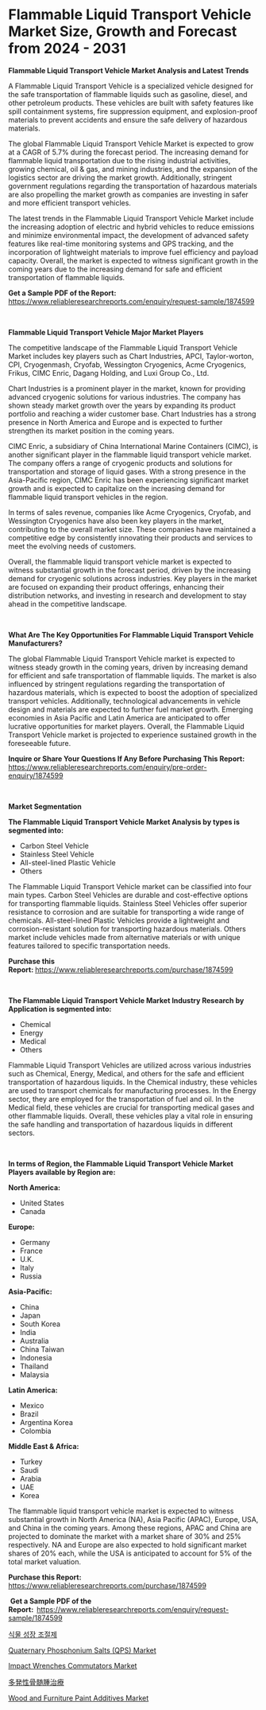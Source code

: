 <p><h1>Flammable Liquid Transport Vehicle Market Size, Growth and Forecast from 2024 - 2031</h1></p><p><strong>Flammable Liquid Transport Vehicle Market Analysis and Latest Trends</strong></p>
<p><p>A Flammable Liquid Transport Vehicle is a specialized vehicle designed for the safe transportation of flammable liquids such as gasoline, diesel, and other petroleum products. These vehicles are built with safety features like spill containment systems, fire suppression equipment, and explosion-proof materials to prevent accidents and ensure the safe delivery of hazardous materials.</p><p>The global Flammable Liquid Transport Vehicle Market is expected to grow at a CAGR of 5.7% during the forecast period. The increasing demand for flammable liquid transportation due to the rising industrial activities, growing chemical, oil & gas, and mining industries, and the expansion of the logistics sector are driving the market growth. Additionally, stringent government regulations regarding the transportation of hazardous materials are also propelling the market growth as companies are investing in safer and more efficient transport vehicles.</p><p>The latest trends in the Flammable Liquid Transport Vehicle Market include the increasing adoption of electric and hybrid vehicles to reduce emissions and minimize environmental impact, the development of advanced safety features like real-time monitoring systems and GPS tracking, and the incorporation of lightweight materials to improve fuel efficiency and payload capacity. Overall, the market is expected to witness significant growth in the coming years due to the increasing demand for safe and efficient transportation of flammable liquids.</p></p>
<p><strong>Get a Sample PDF of the Report:&nbsp;</strong> <a href="https://www.reliableresearchreports.com/enquiry/request-sample/1874599">https://www.reliableresearchreports.com/enquiry/request-sample/1874599</a></p>
<p>&nbsp;</p>
<p><strong>Flammable Liquid Transport Vehicle Major Market Players</strong></p>
<p><p>The competitive landscape of the Flammable Liquid Transport Vehicle Market includes key players such as Chart Industries, APCI, Taylor-worton, CPI, Cryogenmash, Cryofab, Wessington Cryogenics, Acme Cryogenics, Frikus, CIMC Enric, Dagang Holding, and Luxi Group Co., Ltd.</p><p>Chart Industries is a prominent player in the market, known for providing advanced cryogenic solutions for various industries. The company has shown steady market growth over the years by expanding its product portfolio and reaching a wider customer base. Chart Industries has a strong presence in North America and Europe and is expected to further strengthen its market position in the coming years.</p><p>CIMC Enric, a subsidiary of China International Marine Containers (CIMC), is another significant player in the flammable liquid transport vehicle market. The company offers a range of cryogenic products and solutions for transportation and storage of liquid gases. With a strong presence in the Asia-Pacific region, CIMC Enric has been experiencing significant market growth and is expected to capitalize on the increasing demand for flammable liquid transport vehicles in the region.</p><p>In terms of sales revenue, companies like Acme Cryogenics, Cryofab, and Wessington Cryogenics have also been key players in the market, contributing to the overall market size. These companies have maintained a competitive edge by consistently innovating their products and services to meet the evolving needs of customers.</p><p>Overall, the flammable liquid transport vehicle market is expected to witness substantial growth in the forecast period, driven by the increasing demand for cryogenic solutions across industries. Key players in the market are focused on expanding their product offerings, enhancing their distribution networks, and investing in research and development to stay ahead in the competitive landscape.</p></p>
<p>&nbsp;</p>
<p><strong>What Are The Key Opportunities For Flammable Liquid Transport Vehicle Manufacturers?</strong></p>
<p><p>The global Flammable Liquid Transport Vehicle market is expected to witness steady growth in the coming years, driven by increasing demand for efficient and safe transportation of flammable liquids. The market is also influenced by stringent regulations regarding the transportation of hazardous materials, which is expected to boost the adoption of specialized transport vehicles. Additionally, technological advancements in vehicle design and materials are expected to further fuel market growth. Emerging economies in Asia Pacific and Latin America are anticipated to offer lucrative opportunities for market players. Overall, the Flammable Liquid Transport Vehicle market is projected to experience sustained growth in the foreseeable future.</p></p>
<p><strong>Inquire or Share Your Questions If Any Before Purchasing This Report:</strong> <a href="https://www.reliableresearchreports.com/enquiry/pre-order-enquiry/1874599">https://www.reliableresearchreports.com/enquiry/pre-order-enquiry/1874599</a></p>
<p>&nbsp;</p>
<p><strong>Market Segmentation</strong></p>
<p><strong>The Flammable Liquid Transport Vehicle Market Analysis by types is segmented into:</strong></p>
<p><ul><li>Carbon Steel Vehicle</li><li>Stainless Steel Vehicle</li><li>All-steel-lined Plastic Vehicle</li><li>Others</li></ul></p>
<p><p>The Flammable Liquid Transport Vehicle market can be classified into four main types. Carbon Steel Vehicles are durable and cost-effective options for transporting flammable liquids. Stainless Steel Vehicles offer superior resistance to corrosion and are suitable for transporting a wide range of chemicals. All-steel-lined Plastic Vehicles provide a lightweight and corrosion-resistant solution for transporting hazardous materials. Others market include vehicles made from alternative materials or with unique features tailored to specific transportation needs.</p></p>
<p><strong>Purchase this Report:&nbsp;</strong><a href="https://www.reliableresearchreports.com/purchase/1874599">https://www.reliableresearchreports.com/purchase/1874599</a></p>
<p>&nbsp;</p>
<p><strong>The Flammable Liquid Transport Vehicle Market Industry Research by Application is segmented into:</strong></p>
<p><ul><li>Chemical</li><li>Energy</li><li>Medical</li><li>Others</li></ul></p>
<p><p>Flammable Liquid Transport Vehicles are utilized across various industries such as Chemical, Energy, Medical, and others for the safe and efficient transportation of hazardous liquids. In the Chemical industry, these vehicles are used to transport chemicals for manufacturing processes. In the Energy sector, they are employed for the transportation of fuel and oil. In the Medical field, these vehicles are crucial for transporting medical gases and other flammable liquids. Overall, these vehicles play a vital role in ensuring the safe handling and transportation of hazardous liquids in different sectors.</p></p>
<p>&nbsp;</p>
<p><strong>In terms of Region, the Flammable Liquid Transport Vehicle Market Players available by Region are:</strong></p>
<p>
    <p> <strong> North America: </strong>
        <ul>
            <li>United States</li>
            <li>Canada</li>
        </ul>
        </p> 
    <p> <strong> Europe: </strong>
        <ul>
            <li>Germany</li>
            <li>France</li>
            <li>U.K.</li>
            <li>Italy</li>
            <li>Russia</li>
        </ul>
        </p> 
    <p> <strong> Asia-Pacific: </strong>
        <ul>
            <li>China</li>
            <li>Japan</li>
            <li>South Korea</li>
            <li>India</li>
            <li>Australia</li>
            <li>China Taiwan</li>
            <li>Indonesia</li>
            <li>Thailand</li>
            <li>Malaysia</li>
        </ul>
        </p> 
    <p> <strong> Latin America: </strong>
        <ul>
            <li>Mexico</li>
            <li>Brazil</li>
            <li>Argentina Korea</li>
            <li>Colombia</li>
        </ul>
        </p> 
    <p> <strong> Middle East & Africa: </strong>
        <ul>
            <li>Turkey</li>
            <li>Saudi</li>
            <li>Arabia</li>
            <li>UAE</li>
            <li>Korea</li>
        </ul>
    </p>
    </p>
<p><p>The flammable liquid transport vehicle market is expected to witness substantial growth in North America (NA), Asia Pacific (APAC), Europe, USA, and China in the coming years. Among these regions, APAC and China are projected to dominate the market with a market share of 30% and 25% respectively. NA and Europe are also expected to hold significant market shares of 20% each, while the USA is anticipated to account for 5% of the total market valuation.</p></p>
<p><strong>Purchase this Report: </strong><a href="https://www.reliableresearchreports.com/purchase/1874599">https://www.reliableresearchreports.com/purchase/1874599</a></p>
<p>&nbsp;<strong>Get a Sample PDF of the Report:&nbsp;&nbsp;</strong><a href="https://www.reliableresearchreports.com/enquiry/request-sample/1874599">https://www.reliableresearchreports.com/enquiry/request-sample/1874599</a></p>
<p><strong></strong></p>
<p><p><a href="https://medium.com/@sammyultyylrich9067856/%EC%8B%9D%EB%AC%BC-%EC%84%B1%EC%9E%A5-%EC%A1%B0%EC%A0%88%EC%A0%9C-%EC%8B%9C%EC%9E%A5-%EC%97%B0%EA%B5%AC-%EB%B3%B4%EA%B3%A0%EC%84%9C-%EA%B7%B8-%EC%97%AD%EC%82%AC-%EB%B0%8F-2031%EB%85%84%EA%B9%8C%EC%A7%80%EC%9D%98-2024%EB%85%84-%EC%98%88%EC%B8%A1-28b2450d4651">식물 성장 조절제</a></p><p><a href="https://issuu.com/reportprime-2/docs/quaternary-phosphonium-salts-qps-market-size-2030.">Quaternary Phosphonium Salts (QPS) Market</a></p><p><a href="https://view.publitas.com/reportprime-1/impact-wrenches-commutators-market-research-report-the-key-to-successful-business-strategy-forecasted-for-period-from-2023-2030/">Impact Wrenches Commutators Market</a></p><p><a href="https://medium.com/@yvettelesch/%E5%A4%9A%E7%99%BA%E6%80%A7%E9%AA%A8%E9%AB%84%E8%85%AB%E6%B2%BB%E7%99%82%E5%B8%82%E5%A0%B4%E5%B1%95%E6%9C%9B-%E6%A5%AD%E7%95%8C%E6%A6%82%E8%A6%81%E3%81%A8%E4%BA%88%E6%B8%AC-2024%E5%B9%B4%E3%81%8B%E3%82%892031%E5%B9%B4%E3%81%BE%E3%81%A7-cd55836c0325">多発性骨髄腫治療</a></p><p><a href="https://issuu.com/reportprime-2/docs/wood-and-furniture-paint-additives-market-size-203">Wood and Furniture Paint Additives Market</a></p></p>